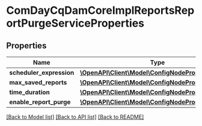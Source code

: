 # ComDayCqDamCoreImplReportsReportPurgeServiceProperties

## Properties
Name | Type | Description | Notes
------------ | ------------- | ------------- | -------------
**scheduler_expression** | [**\OpenAPI\Client\Model\ConfigNodePropertyString**](ConfigNodePropertyString.md) |  | [optional] 
**max_saved_reports** | [**\OpenAPI\Client\Model\ConfigNodePropertyInteger**](ConfigNodePropertyInteger.md) |  | [optional] 
**time_duration** | [**\OpenAPI\Client\Model\ConfigNodePropertyInteger**](ConfigNodePropertyInteger.md) |  | [optional] 
**enable_report_purge** | [**\OpenAPI\Client\Model\ConfigNodePropertyBoolean**](ConfigNodePropertyBoolean.md) |  | [optional] 

[[Back to Model list]](../README.md#documentation-for-models) [[Back to API list]](../README.md#documentation-for-api-endpoints) [[Back to README]](../README.md)


